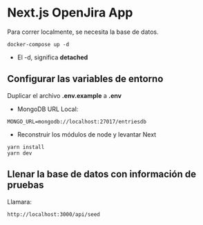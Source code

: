 # Next.js OpenJira App
Para correr localmente, se necesita la base de datos.
```
docker-compose up -d
```

* El -d, significa __detached__

## Configurar las variables de entorno
Duplicar el archivo __.env.example__ a __.env__
* MongoDB URL Local:
```
MONGO_URL=mongodb://localhost:27017/entriesdb
```

* Reconstruir los módulos de node y levantar Next
```
yarn install
yarn dev
```

## Llenar la base de datos con información de pruebas

Llamara:
```
http://localhost:3000/api/seed
```